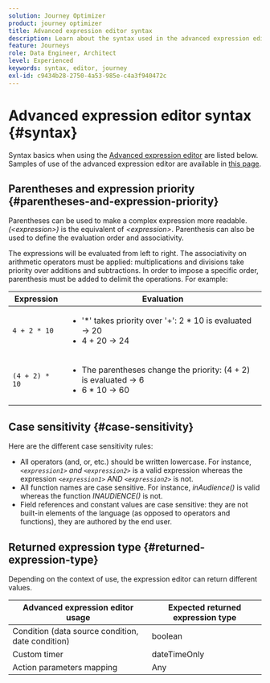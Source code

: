 ```yaml
---
solution: Journey Optimizer
product: journey optimizer
title: Advanced expression editor syntax
description: Learn about the syntax used in the advanced expression editor 
feature: Journeys
role: Data Engineer, Architect
level: Experienced
keywords: syntax, editor, journey
exl-id: c9434b28-2750-4a53-985e-c4a3f940472c
---
```

# Advanced expression editor syntax {#syntax}

Syntax basics when using the [Advanced expression editor](expressionadvanced.md) are listed below. Samples of use of the advanced expression editor are available in [this page](advanced-editor-use-cases.md).

## Parentheses and expression priority {#parentheses-and-expression-priority}

Parentheses can be used to make a complex expression more readable. _(&lt;expression>)_ is the equivalent of _&lt;expression>_. Parenthesis can also be used to define the evaluation order and associativity.

The expressions will be evaluated from left to right. The associativity on arithmetic operators must be applied: multiplications and divisions take priority over additions and subtractions. In order to impose a specific order, parenthesis must be added to delimit the operations. For example:

<!--```5 + 2 * 10 = 25, and (5 + 2) * 10 = 70```-->

|Expression|Evaluation|
|--- |--- |
|`4 + 2 * 10`|<ul><li>'*' takes priority over '+': 2 * 10 is evaluated → 20</li><li>4 + 20 → 24</li></ul>|
|`(4 + 2) * 10`|<ul><li>The parentheses change the priority: (4 + 2) is evaluated → 6</li><li> 6 * 10 → 60</li></ul>|

## Case sensitivity {#case-sensitivity}

Here are the different case sensitivity rules:

* All operators (and, or, etc.) should be written lowercase. For instance, _`<expression1>` and `<expression2>`_ is a valid expression whereas the expression _`<expression1>` AND `<expression2>`_ is not.
* All function names are case sensitive. For instance, _inAudience()_ is valid whereas the function _INAUDIENCE()_ is not.
* Field references and constant values are case sensitive: they are not built-in elements of the language (as opposed to operators and functions), they are authored by the end user.

## Returned expression type {#returned-expression-type}

Depending on the context of use, the expression editor can return different values.

|Advanced expression editor usage|Expected returned expression type|
|--- |--- |
|Condition (data source condition, date condition)|boolean|
|Custom timer|dateTimeOnly|
|Action parameters mapping|Any|
